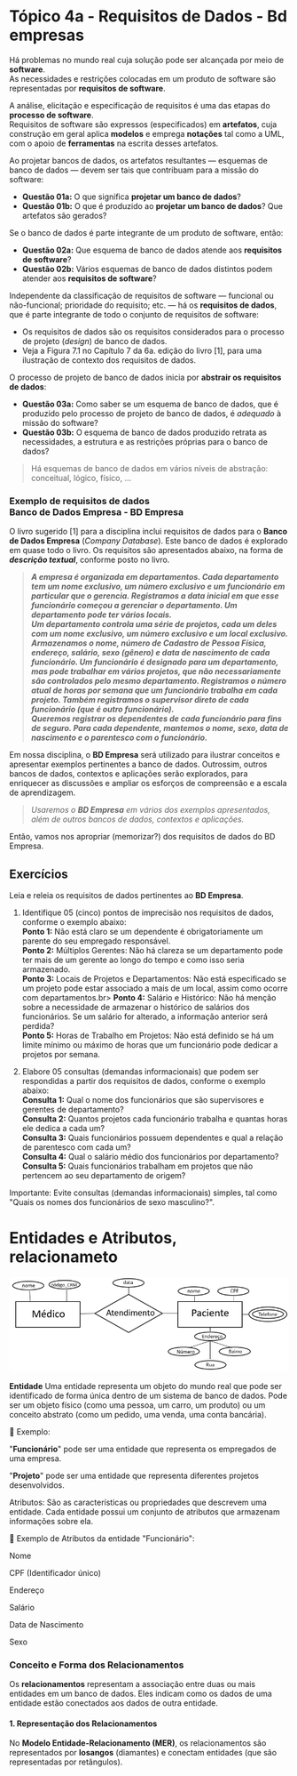 # Tópico  4a - Requisitos de Dados - Bd empresas

Há problemas no mundo real cuja solução pode ser alcançada por meio de **software**.<br>
As necessidades e restrições colocadas em um produto de software são representadas por **requisitos de software**. 

A análise, elicitação e especificação de requisitos é uma das etapas do **processo de software**.<br>
Requisitos de software são expressos (especificados) em **artefatos**, cuja construção em geral aplica **modelos** e emprega **notações** tal como a UML, com o apoio de **ferramentas** na escrita desses artefatos.

Ao projetar bancos de dados, os artefatos resultantes &#8212; esquemas de banco de dados &#8212; devem ser tais que contribuam para a missão do software:
- **Questão 01a:** O que significa **projetar um banco de dados**?
- **Questão 01b:** O que é produzido ao **projetar um banco de dados**? Que artefatos são gerados?

Se o banco de dados é parte integrante de um produto de software, então:
- **Questão 02a:** Que esquema de banco de dados atende aos **requisitos de software**?
- **Questão 02b:** Vários esquemas de banco de dados distintos podem atender aos **requisitos de software**?

Independente da classificação de requisitos de software &#8212; funcional ou não-funcional; prioridade do requisito; etc. &#8212; há os **requisitos de dados**, que é parte integrante de todo o conjunto de requisitos de software:
- Os requisitos de dados são os requisitos considerados para o processo de projeto (_design_) de banco de dados.
- Veja a Figura 7.1 no Capítulo 7 da 6a. edição do livro [1], para uma ilustração de contexto dos requisitos de dados.

O processo de projeto de banco de dados inicia por **abstrair os requisitos de dados**:
- **Questão 03a:** Como saber se um esquema de banco de dados, que é produzido pelo processo de projeto de banco de dados, é *adequado* à missão do software?
- **Questão 03b:** O esquema de banco de dados produzido retrata as necessidades, a estrutura e as restrições próprias para o banco de dados?

> Há esquemas de banco de dados em vários níveis de abstração: conceitual, lógico, físico, ...

### Exemplo de requisitos de dados<br>Banco de Dados Empresa - BD Empresa

O livro sugerido [1] para a disciplina inclui requisitos de dados para o **Banco de Dados Empresa** (*Company Database*). Este banco de dados é explorado em quase todo o livro. Os requisitos são apresentados abaixo, na forma de ***descrição textual***, conforme posto no livro.

>***A empresa é organizada em departamentos. Cada departamento tem um nome exclusivo, um número exclusivo e um funcionário em particular que o gerencia. Registramos a data inicial em que esse funcionário começou a gerenciar o departamento. Um departamento pode ter vários locais.<br>
Um departamento controla uma série de projetos, cada um deles com um nome exclusivo, um número exclusivo e um local exclusivo.<br>
Armazenamos o nome, número de Cadastro de Pessoa Física, endereço, salário, sexo (gênero) e data de nascimento de cada funcionário. Um funcionário é designado para um departamento, mas pode trabalhar em vários projetos, que não necessariamente são controlados pelo mesmo departamento. Registramos o número atual de horas por semana que um funcionário trabalha em cada projeto. Também registramos o supervisor direto de cada funcionário (que é outro funcionário).<br>
Queremos registrar os dependentes de cada funcionário para fins de seguro. Para cada dependente, mantemos o nome, sexo, data de nascimento e o parentesco com o funcionário.***

Em nossa disciplina, o **BD Empresa** será utilizado para ilustrar conceitos e apresentar exemplos pertinentes a banco de dados. Outrossim, outros bancos de dados, contextos e aplicações serão explorados, para enriquecer as discussões e ampliar os esforços de compreensão e a escala de aprendizagem.

>*Usaremos o **BD Empresa** em vários dos exemplos apresentados, além de outros bancos de dados, contextos e aplicações.*

Então, vamos nos apropriar (memorizar?) dos requisitos de dados do BD Empresa.

## Exercícios

Leia e releia os requisitos de dados pertinentes ao **BD Empresa**.

1. Identifique 05 (cinco) pontos de imprecisão nos requisitos de dados, conforme o exemplo abaixo:<br>
**Ponto 1:** Não está claro se um dependente é obrigatoriamente um parente do seu empregado responsável.<br>
**Ponto 2:** Múltiplos Gerentes: Não há clareza se um departamento pode ter mais de um gerente ao longo do tempo e como isso seria armazenado. <br>
**Ponto 3:** Locais de Projetos e Departamentos: Não está especificado se um projeto pode estar associado a mais de um local, assim como ocorre com departamentos.br>
**Ponto 4:** Salário e Histórico: Não há menção sobre a necessidade de armazenar o histórico de salários dos funcionários. Se um salário for alterado, a informação anterior será perdida?<br>
**Ponto 5:** Horas de Trabalho em Projetos: Não está definido se há um limite mínimo ou máximo de horas que um funcionário pode dedicar a projetos por semana.

1. Elabore 05 consultas (demandas informacionais) que podem ser respondidas a partir dos requisitos de dados, conforme o exemplo abaixo:<br>
**Consulta 1:** Qual o nome dos funcionários que são supervisores e gerentes de departamento?<br>
**Consulta 2:** Quantos projetos cada funcionário trabalha e quantas horas ele dedica a cada um? <br>
**Consulta 3:** Quais funcionários possuem dependentes e qual a relação de parentesco com cada um? <br>
**Consulta 4:** Qual o salário médio dos funcionários por departamento? <br>
**Consulta 5:** Quais funcionários trabalham em projetos que não pertencem ao seu departamento de origem? <br>

Importante: Evite consultas (demandas informacionais) simples, tal como "Quais os nomes dos funcionários de sexo masculino?".

# Entidades e Atributos, relacionameto

![alt text](image.png)

**Entidade**
Uma entidade representa um objeto do mundo real que pode ser identificado de forma única dentro de um sistema de banco de dados. Pode ser um objeto físico (como uma pessoa, um carro, um produto) ou um conceito abstrato (como um pedido, uma venda, uma conta bancária).

📌 Exemplo:

"**Funcionário**" pode ser uma entidade que representa os empregados de uma empresa.

"**Projeto**" pode ser uma entidade que representa diferentes projetos desenvolvidos.

Atributos:
São as características ou propriedades que descrevem uma entidade. Cada entidade possui um conjunto de atributos que armazenam informações sobre ela.

📌 Exemplo de Atributos da entidade "Funcionário":

Nome

CPF (Identificador único)

Endereço

Salário

Data de Nascimento

Sexo

### **Conceito e Forma dos Relacionamentos**  

Os **relacionamentos** representam a associação entre duas ou mais entidades em um banco de dados. Eles indicam como os dados de uma entidade estão conectados aos dados de outra entidade.  

#### **1. Representação dos Relacionamentos**  
No **Modelo Entidade-Relacionamento (MER)**, os relacionamentos são representados por **losangos** (diamantes) e conectam entidades (que são representadas por retângulos).